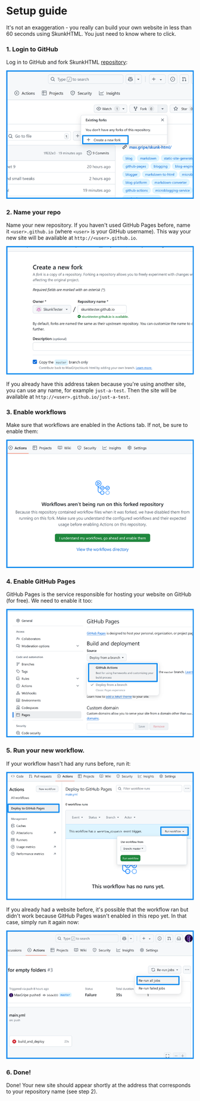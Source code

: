 ﻿# Setup guide

It's not an exaggeration - you really can build your own website in less than 60 seconds using SkunkHTML. You just need to know where to click.

### 1. Login to GitHub

Log in to GitHub and fork SkunkHTML [repository](https://github.com/MaxGripe/skunk-html):

![1-create-a-new-fork.png](images/1-create-a-new-fork.png)

### 2. Name your repo

Name your new repository. If you haven't used GitHub Pages before, name it `<user>.github.io` (where `<user>` is your GitHub username). This way your new site will be available at `http://<user>.github.io`. 

![2-name-your-repo.png](images/2-name-your-repo.png)

If you already have this address taken because you're using another site, you can use any name, for example `just-a-test`. Then the site will be available at `http://<user>.github.io/just-a-test`.

### 3. Enable workflows

Make sure that workflows are enabled in the Actions tab. If not, be sure to enable them:

![3-enable-workflows.png](images/3-enable-workflows.png)

### 4. Enable GitHub Pages

GitHub Pages is the service responsible for hosting your website on GitHub (for free). We need to enable it too:

![4-enable-pages.png](images/4-enable-pages.png)

### 5. Run your new workflow. 

If your workflow hasn't had any runs before, run it:

![5-run-workflow.png](images/5-run-workflow.png)

If you already had a website before, it's possible that the workflow ran but didn't work because GitHub Pages wasn't enabled in this repo yet. In that case, simply run it again now:

![5-re-run-if-needed.png](images/5-re-run-if-needed.png)

### 6. Done!

Done! Your new site should appear shortly at the address that corresponds to your repository name (see step 2).